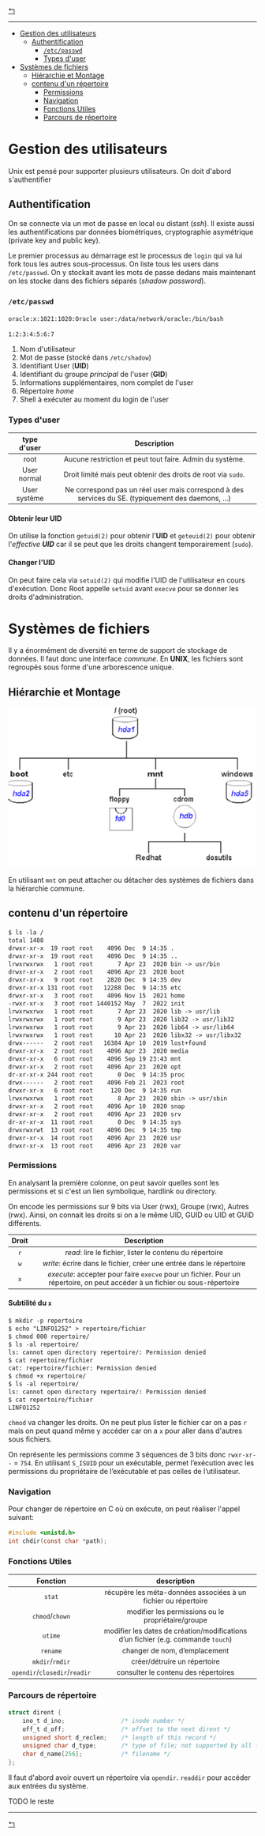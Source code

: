 [↰](../README.md)

___

- [Gestion des utilisateurs](#gestion-des-utilisateurs)
  - [Authentification](#authentification)
    - [`/etc/passwd`](#etcpasswd)
    - [Types d'user](#types-duser)
- [Systèmes de fichiers](#systèmes-de-fichiers)
  - [Hiérarchie et Montage](#hiérarchie-et-montage)
  - [contenu d'un répertoire](#contenu-dun-répertoire)
    - [Permissions](#permissions)
    - [Navigation](#navigation)
    - [Fonctions Utiles](#fonctions-utiles)
    - [Parcours de répertoire](#parcours-de-répertoire)


# Gestion des utilisateurs

Unix est pensé pour supporter plusieurs utilisateurs. On doit d'abord s'authentifier

## Authentification

On se connecte via un mot de passe en local ou distant (*ssh*). Il existe aussi les authentifications par données biométriques, cryptographie asymétrique (private key and public key).

Le premier processus au démarrage est le processus de `login` qui va lui fork tous les autres sous-processus. On liste tous les users dans `/etc/passwd`. On y stockait avant les mots de passe dedans mais maintenant on les stocke dans des fichiers séparés (*shadow password*).

### `/etc/passwd`

`oracle:x:1021:1020:Oracle user:/data/network/oracle:/bin/bash`

`1:2:3:4:5:6:7`

1. Nom d'utilisateur
2. Mot de passe (stocké dans `/etc/shadow`)
3. Identifiant User (**UID**)
4. Identifiant du groupe *principal* de l'user (**GID**)
5. Informations supplémentaires, nom complet de l'user
6. Répertoire *home*
7. Shell à exécuter au moment du login de l'user


### Types d'user

| type d'user  |                                             Description                                             |
| :----------: | :-------------------------------------------------------------------------------------------------: |
|     root     |                      Aucune restriction et peut tout faire. Admin du système.                       |
| User normal  |                    Droit limité mais peut obtenir des droits de root via `sudo`.                    |
| User système | Ne correspond pas un réel user mais correspond à des services du SE. (typiquement des daemons, ...) |

#### Obtenir leur **UID**

On utilise la fonction `getuid(2)` pour obtenir l'**UID** et `geteuid(2)` pour obtenir l'*effective **UID*** car il se peut que les droits changent temporairement (`sudo`).

#### Changer l'**UID**

On peut faire cela via `setuid(2)` qui modifie l'UID de l'utilisateur en cours d'exécution. Donc Root appelle `setuid` avant `execve` pour se donner les droits d'administration.

# Systèmes de fichiers

Il y a énormément de diversité en terme de support de stockage de données. Il faut donc une interface *commune*. En **UNIX**, les fichiers sont regroupés sous forme d'une arborescence unique.

## Hiérarchie et Montage

![Alt text](image-34.png)

En utilisant `mnt` on peut attacher ou détacher des systèmes de fichiers dans la hiérarchie commune.

## contenu d'un répertoire

```
$ ls -la / 
total 1488
drwxr-xr-x  19 root root    4096 Dec  9 14:35 .
drwxr-xr-x  19 root root    4096 Dec  9 14:35 ..
lrwxrwxrwx   1 root root       7 Apr 23  2020 bin -> usr/bin
drwxr-xr-x   2 root root    4096 Apr 23  2020 boot
drwxr-xr-x   9 root root    2820 Dec  9 14:35 dev
drwxr-xr-x 131 root root   12288 Dec  9 14:35 etc
drwxr-xr-x   3 root root    4096 Nov 15  2021 home
-rwxr-xr-x   3 root root 1440152 May  7  2022 init
lrwxrwxrwx   1 root root       7 Apr 23  2020 lib -> usr/lib
lrwxrwxrwx   1 root root       9 Apr 23  2020 lib32 -> usr/lib32
lrwxrwxrwx   1 root root       9 Apr 23  2020 lib64 -> usr/lib64
lrwxrwxrwx   1 root root      10 Apr 23  2020 libx32 -> usr/libx32
drwx------   2 root root   16384 Apr 10  2019 lost+found
drwxr-xr-x   2 root root    4096 Apr 23  2020 media
drwxr-xr-x   6 root root    4096 Sep 19 23:43 mnt
drwxr-xr-x   2 root root    4096 Apr 23  2020 opt
dr-xr-xr-x 244 root root       0 Dec  9 14:35 proc
drwx------   2 root root    4096 Feb 21  2023 root
drwxr-xr-x   6 root root     120 Dec  9 14:35 run
lrwxrwxrwx   1 root root       8 Apr 23  2020 sbin -> usr/sbin
drwxr-xr-x   2 root root    4096 Apr 10  2020 snap
drwxr-xr-x   2 root root    4096 Apr 23  2020 srv
dr-xr-xr-x  11 root root       0 Dec  9 14:35 sys
drwxrwxrwt  13 root root    4096 Dec  9 14:35 tmp
drwxr-xr-x  14 root root    4096 Apr 23  2020 usr
drwxr-xr-x  13 root root    4096 Apr 23  2020 var
```

### Permissions

En analysant la première colonne, on peut savoir quelles sont les permissions et si c'est un lien symbolique, hardlink ou directory.

On encode les permissions sur 9 bits via User (rwx), Groupe (rwx), Autres (rwx). Ainsi, on connait les droits si on a le même UID, GUID ou UID et GUID différents.

| Droit |                                                         Description                                                          |
| :---: | :--------------------------------------------------------------------------------------------------------------------------: |
|  `r`  |                                   *read*: lire le fichier, lister le contenu du répertoire                                   |
|  `w`  |                             *write*: écrire dans le fichier, créer une entrée dans le répertoire                             |
|  `x`  | *execute*: accepter pour faire `execve` pour un fichier. Pour un répertoire, on peut accéder à un fichier ou sous-répertoire |


#### Subtilité du `x`

```
$ mkdir -p repertoire 
$ echo "LINFO1252" > repertoire/fichier 
$ chmod 000 repertoire/ 
$ ls -al repertoire/
ls: cannot open directory repertoire/: Permission denied 
$ cat repertoire/fichier
cat: repertoire/fichier: Permission denied 
$ chmod +x repertoire/ 
$ ls -al repertoire/
ls: cannot open directory repertoire/: Permission denied
$ cat repertoire/fichier
LINFO1252
```

`chmod` va changer les droits. On ne peut plus lister le fichier car on a pas `r` mais on peut quand même y accéder car on a `x` pour aller dans d'autres sous fichiers.

On représente les permissions comme 3 séquences de 3 bits donc `rwxr-xr--` = `754`. En utilisant `S_ISUID` pour un exécutable, permet l’exécution avec les permissions du propriétaire de l’exécutable et pas celles de l’utilisateur.

### Navigation

Pour changer de répertoire en C où on exécute, on peut réaliser l'appel suivant:

```c
#include <unistd.h> 
int chdir(const char *path);
```

### Fonctions Utiles

|              Fonction               |                                   description                                   |
| :---------------------------------: | :-----------------------------------------------------------------------------: |
|              ``stat``               |         récupère les méta-données associées à un fichier ou répertoire          |
|         ``chmod``/``chown``         |               modifier les permissions ou le propriétaire/groupe                |
|              ``utime``              | modifier les dates de création/modifications d’un fichier (e.g. commande ``touch``) |
|             ``rename``              |                          changer de nom, d’emplacement                          |
|         ``mkdir``/``rmdir``         |                          créer/détruire un répertoire                           |
| ``opendir``/``closedir``/``readir`` |                      consulter le contenu des répertoires                       |

### Parcours de répertoire

```c
struct dirent { 
    ino_t d_ino;                /* inode number */
    off_t d_off;                /* offset to the next dirent */ 
    unsigned short d_reclen;    /* length of this record */
    unsigned char d_type;       /* type of file; not supported by all file system types */
    char d_name[256];           /* filename */
};
```

Il faut d'abord avoir ouvert un répertoire via `opendir`. `readdir` pour accéder aux entrées du système.

TODO le reste


___

[↰](../README.md)
